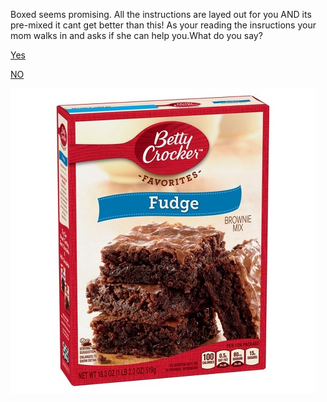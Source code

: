 Boxed seems promising. All the instructions are layed out for you AND its pre-mixed 
it cant get better than this! As your reading the insructions your mom walks in and
asks if she can help you.What do you say?   

[Yes](yes.md)

[NO](no.md)                  

![boxed](boxed.jpeg)                      